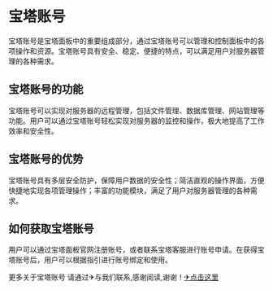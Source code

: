 # 宝塔账号

宝塔账号是宝塔面板中的重要组成部分，通过宝塔账号可以管理和控制面板中的各项操作和资源。宝塔账号具有安全、稳定、便捷的特点，可以满足用户对服务器管理的各种需求。

## 宝塔账号的功能

宝塔账号可以实现对服务器的远程管理，包括文件管理、数据库管理、网站管理等功能。用户可以通过宝塔账号轻松实现对服务器的监控和操作，极大地提高了工作效率和安全性。

## 宝塔账号的优势

宝塔账号具有多层安全防护，保障用户数据的安全性；简洁直观的操作界面，方便快捷地实现各项管理操作；丰富的功能模块，满足了用户对服务器管理的各种需求。

## 如何获取宝塔账号

用户可以通过宝塔面板官网注册账号，或者联系宝塔客服进行账号申请。在获得宝塔账号后，用户可以根据指引进行账号绑定和使用。

更多关于宝塔账号 请通过✈与我们联系,感谢阅读,谢谢！[✈点击这里](https://t.me/pt99bot)